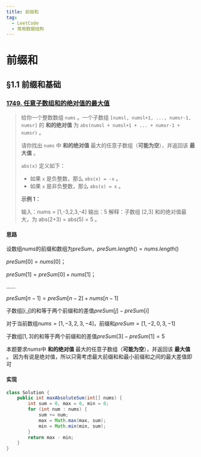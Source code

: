 ```yaml
---
title: 前缀和
tag:
  - LeetCode
  - 常用数据结构
---
```


# 前缀和

## §1.1 前缀和基础

### [1749. 任意子数组和的绝对值的最大值](https://leetcode.cn/problems/maximum-absolute-sum-of-any-subarray/)

> 给你一个整数数组 `nums` 。一个子数组 `[numsl, numsl+1, ..., numsr-1, numsr]` 的 **和的绝对值** 为 `abs(numsl + numsl+1 + ... + numsr-1 + numsr)` 。
>
> 请你找出 `nums` 中 **和的绝对值** 最大的任意子数组（**可能为空**），并返回该 **最大值** 。
>
> `abs(x)` 定义如下：
>
> - 如果 `x` 是负整数，那么 `abs(x) = -x` 。
> - 如果 `x` 是非负整数，那么 `abs(x) = x` 。
>
> **示例 1：**
>
> 输入：nums = [1,-3,2,3,-4]
> 输出：5
> 解释：子数组 [2,3] 和的绝对值最大，为 abs(2+3) = abs(5) = 5 。

#### 思路

设数组$nums$的前缀和数组为$preSum$，$preSum.length() = nums.length()$

$preSum[0] = nums[0]$；

$preSum[1] = preSum[0] + nums[1]$；

$......$

$preSum[n - 1] = preSum[n - 2] + nums[n - 1]$

子数组$[i, j]$的和等于两个前缀和的差值$preSum[j] - preSum[i]$



对于当前数组$nums = [1,-3,2,3,-4]$，前缀和$preSum = [1, -2, 0, 3, -1]$

子数组$[1, 3]$的和等于两个前缀和的差值$preSum[3] - preSum[1] = 5$



本题要求$nums$中 **和的绝对值** 最大的任意子数组（**可能为空**），并返回该 **最大值** 。
因为有说是绝对值，所以只需考虑最大前缀和和最小前缀和之间的最大差值即可

#### 实现

```Java
class Solution {
    public int maxAbsoluteSum(int[] nums) {
        int sum = 0, max = 0, min = 0;
        for (int num : nums) {
            sum += num;
            max = Math.max(max, sum);
            min = Math.min(min, sum);
        }
        return max - min;
    }
}
```

